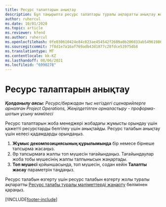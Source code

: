 ```yaml
---
title: Ресурс талаптарын анықтау
description: Бұл тақырыпта ресурс талаптары туралы ақпаратты анықтау жолы туралы ақпарат берілген.
author: ruhercul
ms.date: 10/01/2020
ms.topic: article
ms.reviewer: kfend
ms.author: ruhercul
ms.openlocfilehash: 0fe030610424e84c823ae454542f2609a0b206033ab549619865e2c649cce113
ms.sourcegitcommit: 7f8d1e7a16af769adb43d1877c28fdce53975db8
ms.translationtype: MT
ms.contentlocale: kk-KZ
ms.lasthandoff: 08/06/2021
ms.locfileid: "6990278"
---
```

# <a name="define-resource-requirements"></a>Ресурс талаптарын анықтау

_**Қолданылу аясы:** Ресурс/биржадан тыс негіздегі сценарийлерге арналған Project Operations, Жеңілдетілген орналастыру - проформа-шотын ұсыну мәмілесі_

Ресурс талаптарын жоба менеджері жобадағы жұмысты орындау үшін қажетті ресурстарды белгілеу үшін анықтайды. Ресурс талабын анықтау үшін келесі қадамдарды орындаңыз.

1.  **Жұмыс декомпозициясының құрылымында** бір немесе бірнеше тапсырма жасаңыз.
2.  Әр тапсырмаға жалпы топ мүшесін тағайындаңыз. Тағайындаулар жоба тобы мүшесінің жалпы талпынысын жаңартады.
3.  **Топ мүшесі** қойыншасында, топ мүшесін, содан кейін **Талапты жасау** параметрін таңдаңыз.

Ресурс талабын өзгерту үшін ресурс талабын өзгерту жолы туралы ақпаратты [ Ресурс талабы туралы мәліметтерді жаңарту](define-resource-requirements.md) бөлімінен қараңыз.

[!INCLUDE[footer-include](../includes/footer-banner.md)]